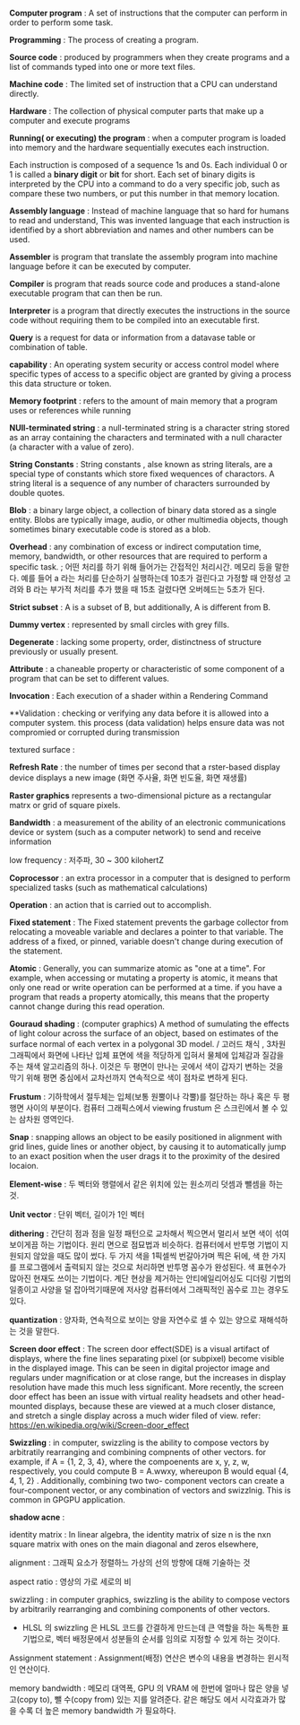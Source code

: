 **Computer program** : A set of instructions that the computer can perform in order to perform some task.

**Programming** : The process of creating a program.

**Source code** : produced by programmers when they create programs and a list of commands typed into one or more text files.

**Machine code** : The limited set of instruction that a CPU can understand directly.

**Hardware** : The collection of physical computer parts that make up a computer and execute programs

**Running( or executing) the program** : when a computer program is loaded into memory and the hardware sequentially executes each instruction.

Each instruction is composed of a sequence 1s and 0s. Each individual 0 or 1 is called a **binary digit** or **bit** for short. Each set of binary digits is interpreted by the CPU into a command to do a very specific job, such as compare these two numbers, or put this number in that memory location.

**Assembly language** : Instead of machine language that so hard for humans to read and understand, This was invented language that each instruction is identified by a short abbreviation and names and other numbers can be used.

**Assembler** is program that translate the assembly program into machine language before it can be executed by computer.

**Compiler** is program that reads source code and produces a stand-alone executable program that can then be run.

**Interpreter** is a program that directly executes the instructions in the source code without requiring them to be compiled into an executable first.

**Query** is a request for data or information from a datavase table or combination of table. 

**capability** : An operating system security or access control model where specific types of access to a specific object are granted by giving a process this data structure or token.

**Memory footprint** : refers to the amount of main memory that a program uses or references while running

**NUll-terminated string** : a null-terminated string is a character string stored as an array containing the characters and terminated with a null character (a character with a value of zero).

**String Constants** : String constants , alse known as string literals, are a special type of constants which store fixed wequences of charactors. A string literal is a sequence of any number of characters surrounded by double quotes.

**Blob** : a binary large object, a collection of binary data stored as a single entity. Blobs are typically image, audio, or other multimedia objects, though sometimes binary executable code is stored as a blob.

**Overhead** : any combination of excess or indirect computation time, memory, bandwidth, or other resources that are required to perform a specific task. ; 어떤 처리를 하기 위해 들어가는 간접적인 처리시간. 메모리 등을 말한다. 예를 들어 a 라는 처리를 단순하기 실행하는데 10초가 걸린다고 가정할 때  안정성 고려와 B 라는 부가적 처리를 추가 했을 때 15초 걸렸다면 오버헤드는 5초가 된다. 

**Strict subset** : A is a subset of B, but additionally, A is different from B.

**Dummy vertex** :  represented by small circles with grey fills.

**Degenerate** : lacking some property, order, distinctness of structure previously or usually present.

**Attribute** : a chaneable property or characteristic of some component of a program that can be set to different values.

**Invocation** : Each execution of a shader within a Rendering Command

**Validation : checking or verifying any data before it is allowed into a computer system. this process (data validation) helps ensure data was not compromied or corrupted during transmission

textured surface : 

**Refresh Rate** :   the number of times per second that a rster-based display device displays a new image (화면 주사율, 화면 빈도율, 화면 재생률)

**Raster graphics** represents a two-dimensional picture as a rectangular matrx or grid of square pixels.

**Bandwidth** : a measurement of the ability of an electronic communications device or system (such as a computer network) to send and receive information

low frequency : 저주파, 30 ~ 300 kilohertZ

**Coprocessor** : an extra processor in a computer that is designed to perform specialized tasks (such as mathematical calculations)

**Operation** : an action that is carried out to accomplish.

**Fixed statement** : The Fixed statement prevents the garbage collector from relocating a moveable variable and declares a pointer to that variable. The address of a fixed, or pinned, variable doesn't change during execution of the statement.

**Atomic** : Generally, you can summarize atomic as "one at a time". For example, when accessing or mutating a property is atomic, it means that only one read or write operation can be performed at a time. if you have a program that reads a property atomically, this means that the property cannot change during this read operation.

**Gouraud shading** : (computer graphics) A method of sumulating the effects of light colour across the surface of an object, based on estimates of the surface normal of each vertex in a polygonal 3D model.  / 고러드 채식 , 3차원 그래픽에서 화면에 나타난 입체 표면에 색을 적당하게 입혀서 물체에 입체감과 질감을 주는 채색 알고리즘의 하나. 이것은 두 평면이 만나는 곳에서 색이 갑자기 변하는 것을 막기 위해 평면 중심에서 교차선까지 연속적으로 색이 점차로 변하게 된다. 

**Frustum** : 기하학에서 절두체는 입체(보통 원뿔이나 각뿔)를 절단하는 하나 혹은  두 평행면 사이의 부분이다. 컴퓨터 그래픽스에서 viewing frustum 은 스크린에서 볼 수 있는 삼차원 영역인다.

**Snap** : snapping allows an object to be easily positioned in alignment with grid lines, guide lines or another object, by causing it to automatically jump to an exact position when the user drags it to the proximity of the desired locaion.

**Element-wise** : 두 벡터와 행렬에서 같은 위치에 있는 원소끼리 덧셈과 뺄셈을 하는 것.

**Unit vector** : 단위 벡터, 길이가 1인 벡터

**dithering** : 간단히 점과 점을 일정 패턴으로 교차해서 찍으면서 멀리서 보면 색이 섞여 보이게끔 하는 기법이다. 원리 면으로 점묘법과 비슷하다. 컴퓨터에서 반투명 기법이 지원되지 않았을 때도 많이 썼다. 두 가지 색을 1픽셀씩 번갈아가며 찍은 뒤에, 색 한 가지를 프로그램에서 출력되지 않는 것으로 처리하면 반투명 꼼수가 완성된다. 색 표현수가 많아진 현재도 쓰이는 기법이다. 계단 현상을 제거하는 안티에일리어싱도 디더링 기법의 일종이고 사양을 덜 잡아먹기때문에 저사양 컴퓨터에서 그래픽적인 꼼수로 끄는 경우도 있다. 

**quantization** : 양자화, 연속적으로 보이는 양을 자연수로 셀 수 있는 양으로 재해석하는 것을 말한다.

**Screen door effect** : The screen door effect(SDE) is a visual artifact of displays, where the fine lines separating pixel (or subpixel) become visible in the displayed image. This can be seen in digital projector image and regulars under magnification or at close range, but the increases in display resolution have made this much less significant. More recently, the screen door effect has been an issue with virtual reality headsets and other head-mounted displays, because these are viewed at a much closer distance, and stretch a single display across a much wider filed of view.
refer: https://en.wikipedia.org/wiki/Screen-door_effect

**Swizzling** : in computer, swizzling is the ability to compose vectors by arbitratily rearranging and combining compnents of other vectors. for example, if A = {1, 2, 3, 4}, where the compoenents are x, y, z, w, respectively, you could compute B = A.wwxy, whereupon B would equal {4, 4, 1, 2} . Additionally, combining two two- component vectors can create a four-component vector, or any combination of vectors and swizzlnig. This is common in GPGPU application.

**shadow acne** :

identity matrix : In linear algebra, the identity matrix of size n is the nxn square matrix with ones on the main diagonal and zeros elsewhere,

alignment : 그래픽 요소가 정렬하느 가상의 선의 방향에 대해 기술하는 것

aspect ratio : 영상의 가로 세로의 비

swizzling : in computer graphics, swizzling is the ability to compose vectors by arbitrarily rearranging and combining components of other vectors. 
- HLSL 의 swizzling 은 HLSL 코드를 간결하게 만드는데 큰 역할을 하는 독특한 표기법으로, 벡터 배정문에서 성분들의 순서를 임의로 지정할 수 있게 하는 것이다. 

Assignment statement : Assignment(배정) 연산은 변수의 내용을 변경하는 윈시적인 연산이다.

memory bandwidth : 메모리 대역폭, GPU 의 VRAM 에 한번에 얼마나 많은 양을 넣고(copy to), 뺄 수(copy from) 있는 지를 알려준다. 같은 해당도 에서 시각효과가 많을 수록 더 높은 memory bandwidth 가 필요하다.